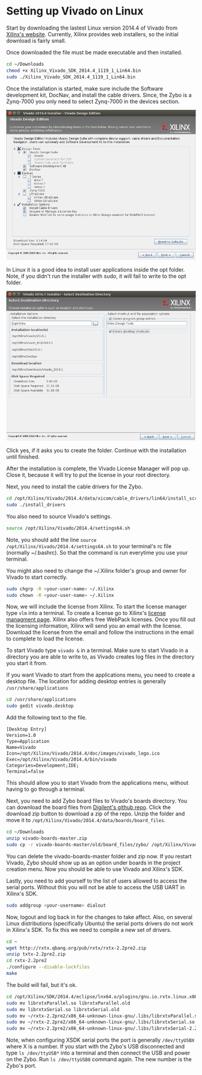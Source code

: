 # Setting up Vivado on Linux

Start by downloading the lastest Linux version 2014.4 of Vivado from [Xilinx's website](http://www.xilinx.com/support/download.html). Currently, Xilinx provides web installers, so the initial download is fairly small.

Once downloaded the file must be made executable and then installed.

```bash
cd ~/Downloads
chmod +x Xilinx_Vivado_SDK_2014.4_1119_1_Lin64.bin
sudo ./Xilinx_Vivado_SDK_2014.4_1119_1_Lin64.bin
```

Once the installation is started, make sure include the Software development kit, DocNav, and install the cable drivers. Since, the Zybo is a Zynq-7000 you only need to select Zynq-7000 in the devices section.

![Installation tree](images/installer_1.png)

In Linux it is a good idea to install user applications inside the opt folder. Note, if you didn't run the installer with sudo, it will fail to write to the opt folder.

![Install directory](images/installer_2.png)

Click yes, if it asks you to create the folder. Continue with the installation until finished.

After the installation is complete, the Vivado License Manager will pop up. Close it, because it will try to put the license in your root directory.

Next, you need to install the cable drivers for the Zybo.

```bash
cd /opt/Xilinx/Vivado/2014.4/data/xicom/cable_drivers/lin64/install_script/install_drivers
sudo ./install_drivers
```
You also need to source Vivado's settings.

```bash
source /opt/Xilinx/Vivado/2014.4/settings64.sh
```

Note, you should add the line ``source /opt/Xilinx/Vivado/2014.4/settings64.sh`` to your terminal's rc file (normally ~/.bashrc). So that the command is run everytime you use your terminal.

You might also need to change the ~/.Xilinx folder's group and owner for Vivado to start correctly. 

```bash
sudo chgrp -R <your-user-name> ~/.Xilinx
sudo chown -R <your-user-name> ~/.Xilinx
```

Now, we will include the license from Xilinx. To start the license manager type ``vlm`` into a terminal. To create a license go to Xilinx's [license managment page](http://www.xilinx.com/getlicense). Xilinx also offers free WebPack licenses. Once you fill out the licensing information, Xilinx will send you an email with the license. Download the license from the email and follow the instructions in the email to complete to load the license.

To start Vivado type ``vivado &`` in a terminal. Make sure to start Vivado in a directory you are able to write to, as Vivado creates log files in the directory you start it from.

If you want Vivado to start from the applications menu, you need to create a desktop file. The location for adding desktop entries is generally ``/usr/share/applications``

```bash
cd /usr/share/applications
sudo gedit vivado.desktop
```

Add the following text to the file.

```
[Desktop Entry]
Version=1.0
Type=Application
Name=Vivado
Icon=/opt/Xilinx/Vivado/2014.4/doc/images/vivado_logo.ico
Exec=/opt/Xilinx/Vivado/2014.4/bin/vivado
Categories=Development;IDE;
Terminal=false
```

This should allow you to start Vivado from the applications menu, without having to go through a terminal.

Next, you need to add Zybo board files to Vivado's boards directory. You can download the board files from [Digilent's github repo](https://github.com/Digilent/vivado-boards/). Click the download zip button to download a zip of the repo. Unzip the folder and move it to ``/opt/Xilinx/Vivado/2014.4/data/boards/board_files``.

```bash
cd ~/Downloads
unzip vivado-boards-master.zip
sudo cp -r vivado-boards-master/old/board_files/zybo/ /opt/Xilinx/Vivado/2014.4/data/boards/board_parts/zynq/
```

You can delete the vivado-boards-master folder and zip now. If you restart Vivado, Zybo should show up as an option under boards in the project creation menu. Now you should be able to use Vivado and Xilinx's SDK. 

Lastly, you need to add yourself to the list of users allowed to access the serial ports. Without this you will not be able to access the USB UART in Xilinx's SDK.

```bash
sudo addgroup <your-username> dialout
```

Now, logout and log back in for the changes to take affect. Also, on several Linux distributions (specifically Ubuntu) the serial ports drivers do not work in Xilinx's SDK. To fix this we need to compile a new set of drivers.

```bash
cd ~
wget http://rxtx.qbang.org/pub/rxtx/rxtx-2.2pre2.zip
unzip txtx-2.2pre2.zip
cd rxtx-2.2pre2
./configure --disable-lockfiles
make
```

The build will fail, but it's ok.

```bash
cd /opt/Xilinx/SDK/2014.4/eclipse/lnx64.o/plugins/gnu.io.rxtx.linux.x86_64_2.1.7.3_v20071015/os/linux/x86_64
sudo mv librxtxParallel.so librxtxParallel.old
sudo mv librxtxSerial.so librxtxSerial.old
sudo mv ~/rxtx-2.2pre2/x86_64-unknown-linux-gnu/.libs/librxtxParallel.so .
sudo mv ~/rxtx-2.2pre2/x86_64-unknown-linux-gnu/.libs/librxtxSerial.so .
sudo mv ~/rxtx-2.2pre2/x86_64-unknown-linux-gnu/.libs/librxtxSerial-2.2pre1.so .
```

Note, when configuring XSDK serial ports the port is generally ``/dev/ttyUSBX`` where X is a number. If you start with the Zybo's USB disconnected and type ``ls /dev/ttyUSB*`` into a terminal and then connect the USB and power on the Zybo. Run ``ls /dev/ttyUSB8`` command again. The new number is the Zybo's port.
